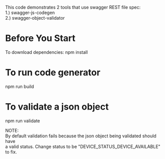 This code demonstrates 2 tools that use swagger REST file spec:  
1.) swagger-js-codegen  
2.) swagger-object-validator  

# Before You Start  
To download dependencies: npm install

# To run code generator
npm run build  

# To validate a json object  
npm run validate  

NOTE:  
By default validation fails because the json object being validated should have  
a valid status. Change status to be  "DEVICE_STATUS_DEVICE_AVAILABLE" to fix.  

